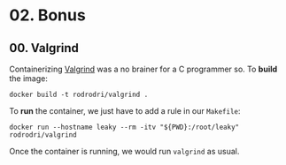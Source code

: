 # 02. Bonus

## 00. Valgrind
Containerizing [Valgrind]() was a no brainer for a C programmer so. To **build** the image:
```
docker build -t rodrodri/valgrind .
```

To **run** the container, we just have to add a rule in our `Makefile`:
```
docker run --hostname leaky --rm -itv "${PWD}:/root/leaky" rodrodri/valgrind
```

Once the container is running, we would run `valgrind` as usual.
